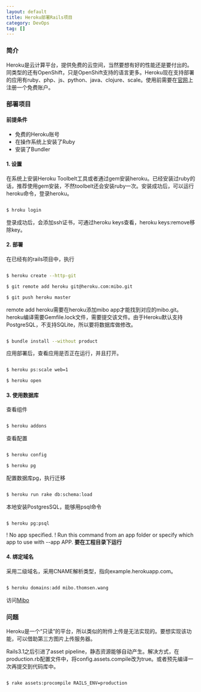 ```yaml
---
layout: default
title: Heroku部署Rails项目
category: DevOps
tag: []
---
```


### 简介 ###

Heroku是云计算平台，提供免费的云空间，当然要想有好的性能还是要付出的。同类型的还有OpenShift，只是OpenShift支持的语言更多。Heroku现在支持部署的应用有ruby、php、js、python、java、clojure、scale。使用前需要在[官网](http://signup.heroku.com)上注册一个免费账户。

<!-- more -->


### 部署项目 ###

#### 前提条件 ####
* 免费的Heroku账号
* 在操作系统上安装了Ruby
* 安装了Bundler

#### 1. 设置 ###

在系统上安装Heroku Toolbelt工具或者通过gem安装heroku。已经安装过ruby的话，推荐使用gem安装，不然toolbelt还会安装ruby一次。安装成功后，可以运行heroku命令，登录heroku。

```sh

$ hroku login

```

登录成功后，会添加ssh证书，可通过heroku keys查看，heroku keys:remove移除key。

#### 2. 部署 ####

在已经有的rails项目中，执行

```sh

$ heroku create --http-git

$ git remote add heroku git@heroku.com:mibo.git

$ git push heroku master

```

remote add heroku需要在heroku添加mibo app才能找到对应的mibo.git。heroku编译需要Gemfile.lock文件，需要提交该文件。由于Heroku默认支持PostgreSQL，不支持SQLite，所以要将数据库做修改。

``` sh

$ bundle install --without product

``` 

应用部署后，查看应用是否正在运行，并且打开。

``` sh

$ heroku ps:scale web=1

$ heroku open

```

#### 3. 使用数据库 ####

查看组件

``` sh

$ heroku addons

```

查看配置

``` sh

$ heroku config

$ heroku pg

```

配置数据库pg，执行迁移

``` sh

$ heroku run rake db:schema:load

```

本地安装PostgresSQL，能够用psql命令

``` sh

$ heroku pg:psql

```

 !    No app specified.
 !    Run this command from an app folder or specify which app to use with --app
 APP.
__要在工程目录下运行__


#### 4. 绑定域名 ###

采用二级域名，采用CNAME解析类型，指向example.herokuapp.com。

``` sh

$ heroku domains:add mibo.thomsen.wang

```

访问[Mibo](http://mibo.thomsen.wang)


### 问题 ###

Heroku是一个“只读”的平台，所以类似的附件上传是无法实现的。要想实现该功能，可以借助第三方图片上传服务器。

Rails3.1之后引进了asset pipeline，静态资源能够自动产生。解决方式，在production.rb配置文件中，将config.assets.compile改为true。或者预先编译一次再提交到代码库中。

``` sh

$ rake assets:procompile RAILS_ENV=production

```